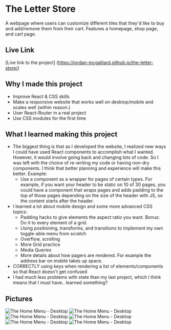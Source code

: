 # The Letter Store 

A webpage where users can customize different tiles that they'd like to buy and add/remove them from their cart. Features a homepage, shop page, and cart page.

## Live Link

[Live link to the project] (https://jordan-mcgalliard.github.io/the-letter-store/)

## Why I made this project

- Improve React & CSS skills
- Make a responsive website that works well on desktop/mobile and scales well (within reason.)
- User React-Router in a real project
- Use CSS modules for the first time

## What I learned making this project

- The biggest thing is that as I developed the website, I realized new ways I could have used React components to accomplish what I wanted. However, it would involve going back and changing lots of code. So I was left with the choice of re-writing my code or having non-dry components. I think that better planning and experience will make this better. Example:
  -  Use a component as a wrapper for pages of certain types. For example, if you want your header to be static on 10 of 30 pages, you could have a component that wraps pages and adds padding to the top of those pages depending on the size of the header with JS, so the content starts after the header.
- I learned a lot about mobile design and some more advanced CSS topics:
  - Padding hacks to give elements the aspect ratio you want. Bonus: Do it to every element of a grid.
  - Using positioning, transforms, and transitions to implement my own toggle-able menu from scratch
  - Overflow, scrolling
  - More Grid practice
  - Media Queries
  - More details about how pagers are rendered. For example the address bar on mobile takes up space.
- CORRECTLY using keys when rendering a list of elements/components so that React doesn't get confused 
- I had much less problems with state than my last project, which I think means that I must have.. learned something?

## Pictures 

![The Home Menu - Desktop](./demo-images/home-desktop.png)
![The Home Menu - Desktop](./demo-images/shop-desktop.png)
![The Home Menu - Desktop](./demo-images/cart-desktop.png)
![The Home Menu - Desktop](./demo-images/home-mobile.png)
![The Home Menu - Desktop](./demo-images/home-menu-mobile.png)
![The Home Menu - Desktop](./demo-images/shop-mobile.png)
